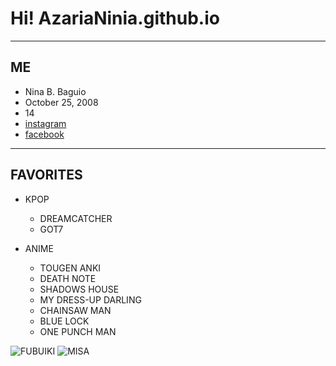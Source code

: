 # Hi! AzariaNinia.github.io
---
## ME
- Nina B. Baguio
- October 25, 2008
- 14
- [instagram](https://www.instagram.com/nin.ia_bz/)
- [facebook](https://www.facebook.com/nnabgb.azaria)

---
## FAVORITES
- KPOP
     - DREAMCATCHER
     - GOT7

- ANIME
     - TOUGEN ANKI
     - DEATH NOTE
     - SHADOWS HOUSE
     - MY DRESS-UP DARLING
     - CHAINSAW MAN
     - BLUE LOCK
     - ONE PUNCH MAN

![FUBUIKI](https://i.pinimg.com/564x/01/36/f3/0136f389a9f838a778a97cf9d3000a7a.jpg)
![MISA](https://i.pinimg.com/564x/6a/ec/28/6aec2895c8181f5bc0c2ae47d86c96e3.jpg)
